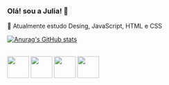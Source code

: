 ### Olá! sou a Julia! :cherry_blossom:

:art: Atualmente estudo Desing, JavaScript, HTML e CSS

[![Anurag's GitHub stats](https://github-readme-stats.vercel.app/api?username=juliaolima&show_icons=true&theme=dracula)](https://github.com/anuraghazra/github-readme-stats)

<div style="display: inline_block"><br>
  <img loading="lazy" src="https://cdn.jsdelivr.net/gh/devicons/devicon@latest/icons/photoshop/photoshop-original.svg" width="50" height="50"/> 
  <img loading="lazy" src="https://cdn.jsdelivr.net/gh/devicons/devicon@latest/icons/illustrator/illustrator-plain.svg" width="50" height="50"/> 
  <img loading="lazy" src="https://cdn.jsdelivr.net/gh/devicons/devicon@latest/icons/aftereffects/aftereffects-original.svg" width="50" height="50"/> 
  <img loading="lazy" src="https://cdn.jsdelivr.net/gh/devicons/devicon@latest/icons/blender/blender-original.svg" width="50" height="50"/>
 </div>
          
       
          
